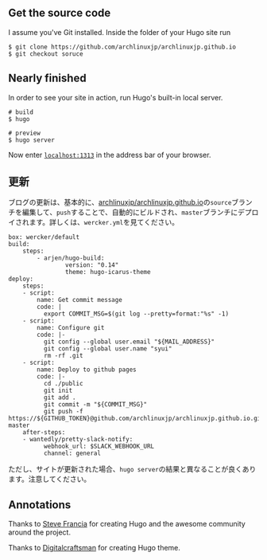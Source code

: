 ## Get the source code

I assume you've Git installed. Inside the folder of your Hugo site run

    $ git clone https://github.com/archlinuxjp/archlinuxjp.github.io
    $ git checkout soruce

## Nearly finished

In order to see your site in action, run Hugo's built-in local server.

    # build
    $ hugo

    # preview
    $ hugo server

Now enter [`localhost:1313`](//localhost:1313) in the address bar of your browser.

## 更新

ブログの更新は、基本的に、[archlinuxjp/archlinuxjp.github.io](https://github.com/archlinuxjp/archlinuxjp.github.io)の`source`ブランチを編集して、`push`することで、自動的にビルドされ、`master`ブランチにデプロイされます。詳しくは、`wercker.yml`を見てください。

```
box: wercker/default
build:
    steps:
        - arjen/hugo-build:
                version: "0.14"
                theme: hugo-icarus-theme
deploy:
    steps:
    - script:
        name: Get commit message
        code: |
          export COMMIT_MSG=$(git log --pretty=format:"%s" -1)
    - script:
        name: Configure git
        code: |-
          git config --global user.email "${MAIL_ADDRESS}"
          git config --global user.name "syui"
          rm -rf .git
    - script:
        name: Deploy to github pages
        code: |-
          cd ./public
          git init
          git add .
          git commit -m "${COMMIT_MSG}"
          git push -f https://${GITHUB_TOKEN}@github.com/archlinuxjp/archlinuxjp.github.io.git master
    after-steps:
    - wantedly/pretty-slack-notify:
          webhook_url: $SLACK_WEBHOOK_URL
          channel: general
```

ただし、サイトが更新された場合、`hugo server`の結果と異なることが良くあります。注意してください。

## Annotations

Thanks to [Steve Francia](//github.com/spf13) for creating Hugo and the awesome community around the project.

Thanks to [Digitalcraftsman](https://github.com/digitalcraftsman) for creating Hugo theme.

